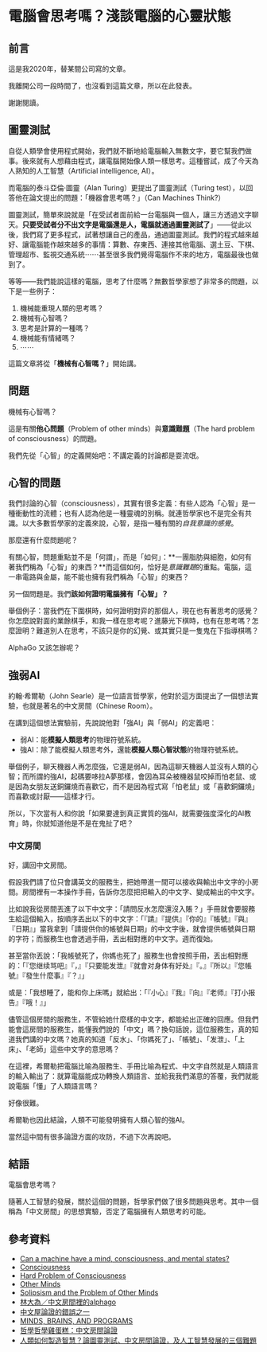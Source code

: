 # 電腦會思考嗎？淺談電腦的心靈狀態

## 前言

這是我2020年，替某間公司寫的文章。

我離開公司一段時間了，也沒看到這篇文章，所以在此發表。

謝謝閱讀。

## 圖靈測試

自從人類學會使用程式開始，我們就不斷地給電腦輸入無數文字，要它幫我們做事。後來就有人想藉由程式，讓電腦開始像人類一樣思考。這種嘗試，成了今天為人熟知的人工智慧（Artificial intelligence, AI）。

而電腦的泰斗亞倫·圖靈（Alan Turing）更提出了圖靈測試（Turing test），以回答他在論文提出的問題：「機器會思考嗎？」（Can Machines Think?）

圖靈測試，簡單來說就是「在受試者面前給一台電腦與一個人，讓三方透過文字聊天。**只要受試者分不出文字是電腦還是人，電腦就通過圖靈測試了**」——從此以後，我們寫了更多程式，試著想讓自己的產品，通過圖靈測試。我們的程式越來越好、讓電腦能作越來越多的事情：算數、存東西、連接其他電腦、選土豆、下棋、管理超市、監視交通系統⋯⋯甚至很多我們覺得電腦作不來的地方，電腦最後也做到了。

等等——我們能說這樣的電腦，思考了什麼嗎？無數哲學家想了非常多的問題，以下是一些例子：

1. 機械能重現人類的思考嗎？
2. 機械有心智嗎？
3. 思考是計算的一種嗎？
4. 機械能有情緒嗎？
5. ⋯⋯

這篇文章將從「**機械有心智嗎？**」開始講。

## 問題

機械有心智嗎？

這是有關**他心問題**（Problem of other minds）與**意識難題**（The hard problem of consciousness）的問題。

我們先從「心智」的定義開始吧：不講定義的討論都是耍流氓。

## 心智的問題

我們討論的心智（consciousness），其實有很多定義：有些人認為「心智」是一種衝動性的流體；也有人認為他是一種靈魂的別稱。就連哲學家也不是完全有共識。以大多數哲學家的定義來說，心智，是指一種有關的*自我意識的感覺*。

那麼還有什麼問題呢？

有關心智，問題重點並不是「何謂」，而是「如何」：**一團脂肪與細胞，如何有著我們稱為「心智」的東西？**而這個如何，恰好是*意識難題*的重點。電腦，這一串電路與金屬，能不能也擁有我們稱為「心智」的東西？

另一個問題是。我們**該如何證明電腦擁有「心智」？**

舉個例子：當我們在下圍棋時，如何證明對弈的那個人，現在也有著思考的感覺？你怎麼說對面的業餘棋手，和我一樣在思考呢？進藤光下棋時，也有在思考嗎？怎麼證明？難道別人在思考，不該只是你的幻覺、或其實只是一隻鬼在下指導棋嗎？

AlphaGo 又該怎辦呢？

## 強弱AI

約翰·希爾勒（John Searle）是一位語言哲學家，他對於這方面提出了一個想法實驗，也就是著名的中文房間（Chinese Room）。

在講到這個想法實驗前，先說說他對「強AI」與「弱AI」的定義吧：

* 弱AI：能**模擬人類思考**的物理符號系統。
* 強AI：除了能模擬人類思考外，還能**模擬人類心智狀態**的物理符號系統。

舉個例子，聊天機器人再怎麼強，它還是弱AI，因為這聊天機器人並沒有人類的心智；而所謂的強AI，起碼要哆拉A夢那樣，會因為耳朵被機器鼠咬掉而怕老鼠、或是因為女朋友送銅鑼燒而喜歡它，而不是因為程式寫「怕老鼠」或「喜歡銅鑼燒」而喜歡或討厭——這樣才行。

所以，下次當有人和你說「如果要達到真正實質的強AI，就需要強度深化的AI教育」時，你就知道他是不是在鬼扯了吧？

### 中文房間

好，講回中文房間。

假設我們請了位只會講英文的服務生，把她帶進一間可以接收與輸出中文字的小房間。房間裡有一本操作手冊，告訴你怎麼把把輸入的中文字、變成輸出的中文字。

比如說我從房間丟進了以下中文字：「請問反水怎麼還沒入賬？」手冊就會要服務生給這個輸入，按順序丟出以下的中文字：「『請』『提供』『你的』『帳號』『與』『日期』」當我拿到「請提供你的帳號與日期」的中文字後，就會提供帳號與日期的字符；而服務生也會透過手冊，丟出相對應的中文字。週而復始。

甚至當你丟說：「我帳號死了，你媽也死了」服務生也會按照手冊，丟出相對應的：「『您继续骂吧』『，』『只要能发泄』『就會对身体有好处』『。』『所以』『您帳號』『發生什麼事』『？』」

或是：「我想睡了，能和你上床嗎」就給出：「『小心』『我』『向』『老师』『打小报告』『哦！』」

儘管這個房間的服務生，不管給她什麼樣的中文字，都能給出正確的回應。但我們能會這房間的服務生，能懂我們說的「中文」嗎？換句話說，這位服務生，真的知道我們講的中文嗎？她真的知道「反水」、「你媽死了」、「帳號」、「发泄」、「上床」、「老師」這些中文字的意思嗎？

在這裡，希爾勒把電腦比喻為服務生、手冊比喻為程式、中文字自然就是人類語言的輸入輸出了：就算電腦能成功轉換人類語言、並給我我們滿意的答覆，我們就能說電腦「懂」了人類語言嗎？

好像很難。

希爾勒也因此結論，人類不可能發明擁有人類心智的強AI。

當然這中間有很多論證方面的攻防，不過下次再說吧。

## 結語

電腦會思考嗎？

隨著人工智慧的發展，關於這個的問題，哲學家們做了很多問題與思考。其中一個稱為「中文房間」的思想實驗，否定了電腦擁有人類思考的可能。

## 參考資料

* [Can a machine have a mind, consciousness, and mental states?](https://en.wikipedia.org/wiki/Philosophy_of_artificial_intelligence#Can_a_machine_have_a_mind,_consciousness,_and_mental_states?)
* [Consciousness](https://www.iep.utm.edu/consciou/)
* [Hard Problem of Consciousness](https://www.iep.utm.edu/hard-con/)
* [Other Minds](https://plato.stanford.edu/entries/other-minds/)
* [Solipsism and the Problem of Other Minds](https://www.iep.utm.edu/solipsis/)
* [林大為／中文房間裡的alphago](https://opinion.udn.com/opinion/story/6685/1588054)
* [中文屋論證的錯誤之一](http://wwwold.hfu.edu.tw/~cchi/papers/13-1.pdf)
* [MINDS, BRAINS, AND PROGRAMS](http://cogprints.org/7150/1/10.1.1.83.5248.pdf)
* [哲學哲學雞蛋糕：中文房間論證](https://phiphicake.blogspot.com/2008/07/searle-chinese-room-argument.html)
* [人類如何製造智慧？論圖靈測試、中文房間論證，及人工智慧發展的三個難題](https://www.thenewslens.com/article/59694)
